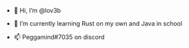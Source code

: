 - 👋 Hi, I’m @lov3b
<!---
- 👀 I’m interested in ...
--->
- 🌱 I’m currently learning Rust on my own and Java in school
<!---
- 💞️ I’m looking to collaborate on ...
--->
- 📫 Peggamind#7035 on discord

<!---
lov3b/lov3b is a ✨ special ✨ repository because its `README.md` (this file) appears on your GitHub profile.
You can click the Preview link to take a look at your changes.
--->
